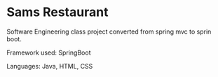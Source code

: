 # Sams Restaurant

Software Engineering class project converted from spring mvc to sprin boot. 

Framework used:
SpringBoot 

Languages: 
Java, HTML, CSS
